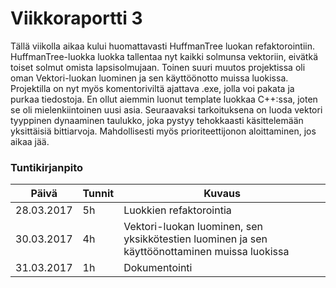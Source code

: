 # Viikkoraportti 3

Tällä viikolla aikaa kului huomattavasti HuffmanTree luokan refaktorointiin. HuffmanTree-luokka luokka tallentaa nyt kaikki solmunsa vektoriin, eivätkä toiset solmut omista lapsisolmujaan. Toinen suuri muutos projektissa oli oman Vektori-luokan luominen ja sen käyttöönotto muissa luokissa. Projektilla on nyt myös komentoriviltä ajattava .exe, jolla voi pakata ja purkaa tiedostoja. En ollut aiemmin luonut template luokkaa C++:ssa, joten se oli mielenkiintoinen uusi asia. Seuraavaksi tarkoituksena on luoda vektori tyyppinen dynaaminen taulukko, joka pystyy tehokkaasti käsittelemään yksittäisiä bittiarvoja. Mahdollisesti myös prioriteettijonon aloittaminen, jos aikaa jää.

### Tuntikirjanpito
Päivä | Tunnit | Kuvaus
--------------- | ----- | ------
28.03.2017 | 5h | Luokkien refaktorointia
30.03.2017 | 4h | Vektori-luokan luominen, sen yksikkötestien luominen ja sen käyttöönottaminen muissa luokissa
31.03.2017 | 1h | Dokumentointi
